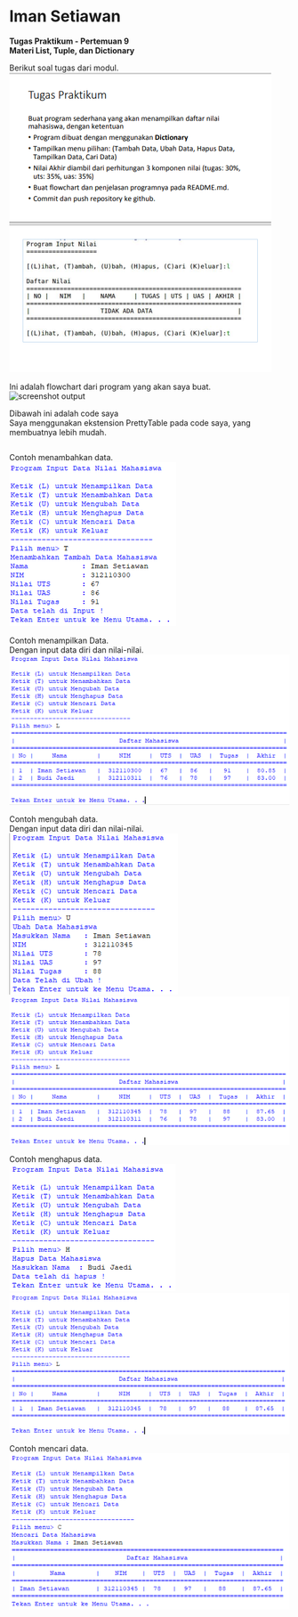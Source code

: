 # Iman Setiawan

**Tugas Praktikum - Pertemuan 9**\
**Materi List, Tuple, dan Dictionary**

Berikut soal tugas dari modul.\
![screenshot output](screenshot/soal.png)

Ini adalah flowchart dari program yang akan saya buat.\
![screenshot output](screenshot/flowchart.png)

Dibawah ini adalah code saya\
Saya menggunakan ekstension PrettyTable pada code saya, yang membuatnya lebih mudah.
~~~

~~~

Contoh menambahkan data.\
![screenshot output](screenshot/ss1.png)

Contoh menampilkan Data.\
Dengan input data diri dan nilai-nilai.\
![screenshot output](screenshot/ss2.png)

Contoh mengubah data.\
Dengan input data diri dan nilai-nilai.\
![screenshot output](screenshot/ss3.png)\
![screenshot output](screenshot/ss4.png)

Contoh menghapus data.\
![screenshot output](screenshot/ss5.png)\
![screenshot output](screenshot/ss6.png)

Contoh mencari data.\
![screenshot output](screenshot/ss7.png)
